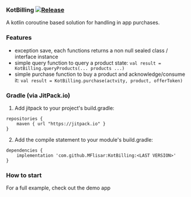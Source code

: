 ### KotBilling [![Release](https://jitpack.io/v/MFlisar/KotBilling.svg)](https://jitpack.io/#MFlisar/KotBilling)

A kotlin coroutine based solution for handling in app purchases.

### Features

* exception save, each functions returns a non null sealed class / interface instance
* simple query function to query a product state: `val result = KotBilling.queryProducts(... products ...)`
* simple purchase function to buy a product and acknowledge/consume it: `val result = KotBilling.purchase(actvity, product, offerToken)`

### Gradle (via JitPack.io)

1) Add jitpack to your project's build.gradle:
```
repositories {
	maven { url "https://jitpack.io" }
}
```

2) Add the compile statement to your module's build.gradle:
```
dependencies {
	implementation 'com.github.MFlisar:KotBilling:<LAST VERSION>'
}
```

### How to start

For a full example, check out the demo app
